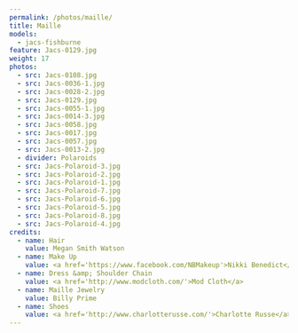 ```yaml
---
permalink: /photos/maille/
title: Maille
models:
  - jacs-fishburne
feature: Jacs-0129.jpg
weight: 17
photos:
  - src: Jacs-0108.jpg
  - src: Jacs-0036-1.jpg
  - src: Jacs-0028-2.jpg
  - src: Jacs-0129.jpg
  - src: Jacs-0055-1.jpg
  - src: Jacs-0014-3.jpg
  - src: Jacs-0058.jpg
  - src: Jacs-0017.jpg
  - src: Jacs-0057.jpg
  - src: Jacs-0013-2.jpg
  - divider: Polaroids
  - src: Jacs-Polaroid-3.jpg
  - src: Jacs-Polaroid-2.jpg
  - src: Jacs-Polaroid-1.jpg
  - src: Jacs-Polaroid-7.jpg
  - src: Jacs-Polaroid-6.jpg
  - src: Jacs-Polaroid-5.jpg
  - src: Jacs-Polaroid-8.jpg
  - src: Jacs-Polaroid-4.jpg
credits:
  - name: Hair
    value: Megan Smith Watson
  - name: Make Up
    value: <a href='https://www.facebook.com/NBMakeup'>Nikki Benedict</a> of <a href='http://www.sassfactorysalon.com/'>Sass Factory Salon</a>
  - name: Dress &amp; Shoulder Chain
    value: <a href='http://www.modcloth.com/'>Mod Cloth</a>
  - name: Maille Jewelry
    value: Billy Prime
  - name: Shoes
    value: <a href='http://www.charlotterusse.com/'>Charlotte Russe</a>
---
```

